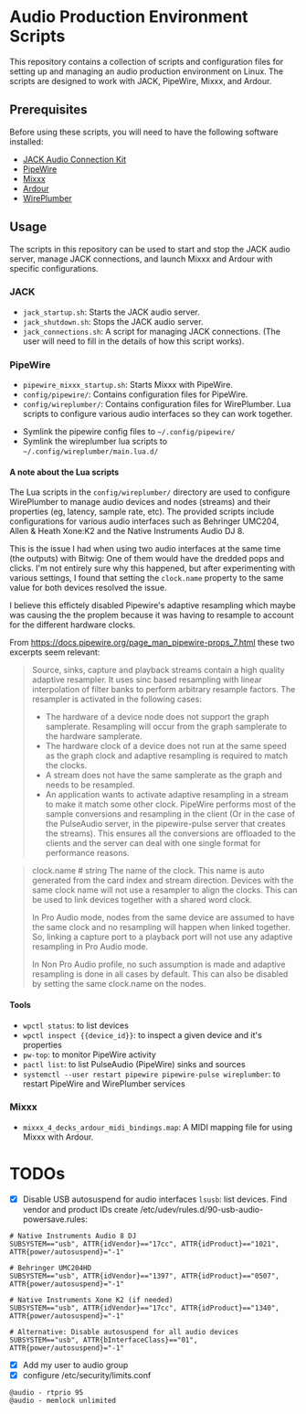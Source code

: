 # Audio Production Environment Scripts

This repository contains a collection of scripts and configuration files for setting up and managing an audio production environment on Linux. The scripts are designed to work with JACK, PipeWire, Mixxx, and Ardour.

## Prerequisites

Before using these scripts, you will need to have the following software installed:

*   [JACK Audio Connection Kit](https://jackaudio.org/)
*   [PipeWire](https://pipewire.org/)
*   [Mixxx](https://mixxx.org/)
*   [Ardour](https://ardour.org/)
*   [WirePlumber](https://pipewire.pages.freedesktop.org/wireplumber/)

## Usage

The scripts in this repository can be used to start and stop the JACK audio server, manage JACK connections, and launch Mixxx and Ardour with specific configurations.

### JACK

*   `jack_startup.sh`: Starts the JACK audio server.
*   `jack_shutdown.sh`: Stops the JACK audio server.
*   `jack_connections.sh`: A script for managing JACK connections. (The user will need to fill in the details of how this script works).

### PipeWire

*   `pipewire_mixxx_startup.sh`: Starts Mixxx with PipeWire.
*   `config/pipewire/`: Contains configuration files for PipeWire.
*   `config/wireplumber/`: Contains configuration files for WirePlumber. Lua scripts to configure various audio interfaces so they can work together.

- Symlink the pipewire config files to `~/.config/pipewire/`
- Symlink the wireplumber lua scripts to `~/.config/wireplumber/main.lua.d/`

#### A note about the Lua scripts
The Lua scripts in the `config/wireplumber/` directory are used to configure
WirePlumber to manage audio devices and nodes (streams) and their properties
(eg, latency, sample rate, etc). The provided scripts include configurations for
various audio interfaces such as Behringer UMC204, Allen & Heath Xone:K2 and the
Native Instruments Audio DJ 8.

This is the issue I had when using two audio interfaces at the same time (the
outputs) with Bitwig: One of them would have the dredded pops and clicks. I'm
not entirely sure why this happened, but after experimenting with various
settings, I found that setting the `clock.name` property to the same value for
both devices resolved the issue.

I believe this effictely disabled Pipewire's adaptive resampling which maybe was
causing the the proplem because it was having to resample to account for the
different hardware clocks.

From https://docs.pipewire.org/page_man_pipewire-props_7.html these two excerpts seem relevant:

>  Source, sinks, capture and playback streams contain a high quality adaptive resampler. It uses sinc based resampling with linear interpolation of filter banks to perform arbitrary resample factors. The resampler is activated in the following cases:
>  - The hardware of a device node does not support the graph samplerate. Resampling will occur from the graph samplerate to the hardware samplerate.
>  - The hardware clock of a device does not run at the same speed as the graph clock and adaptive resampling is required to match the clocks.
>  - A stream does not have the same samplerate as the graph and needs to be resampled.
>  - An application wants to activate adaptive resampling in a stream to make it match some other clock.
> PipeWire performs most of the sample conversions and resampling in the client (Or in the case of the PulseAudio server, in the pipewire-pulse server that creates the streams). This ensures all the conversions are offloaded to the clients and the server can deal with one single format for performance reasons.

> clock.name # string
>   The name of the clock. This name is auto generated from the card index and stream direction. Devices with the same clock name will not use a resampler to align the clocks. This can be used to link devices together with a shared word clock.
>
>   In Pro Audio mode, nodes from the same device are assumed to have the same clock and no resampling will happen when linked together. So, linking a capture port to a playback port will not use any adaptive resampling in Pro Audio mode.
>
>   In Non Pro Audio profile, no such assumption is made and adaptive resampling is done in all cases by default. This can also be disabled by setting the same clock.name on the nodes.

#### Tools
- `wpctl status`: to list devices
- `wpctl inspect {{device_id}}`: to inspect a given device and it's properties
- `pw-top`: to monitor PipeWire activity
- `pactl list`: to list PulseAudio (PipeWire) sinks and sources
- `systemctl --user restart pipewire pipewire-pulse wireplumber`: to restart PipeWire and WirePlumber services

### Mixxx
*   `mixxx_4_decks_ardour_midi_bindings.map`: A MIDI mapping file for using Mixxx with Ardour.

# TODOs
- [x] Disable USB autosuspend for audio interfaces
`lsusb`: list devices. Find vendor and product IDs
create /etc/udev/rules.d/90-usb-audio-powersave.rules:
```
# Native Instruments Audio 8 DJ
SUBSYSTEM=="usb", ATTR{idVendor}=="17cc", ATTR{idProduct}=="1021", ATTR{power/autosuspend}="-1"

# Behringer UMC204HD
SUBSYSTEM=="usb", ATTR{idVendor}=="1397", ATTR{idProduct}=="0507", ATTR{power/autosuspend}="-1"

# Native Instruments Xone K2 (if needed)
SUBSYSTEM=="usb", ATTR{idVendor}=="17cc", ATTR{idProduct}=="1340", ATTR{power/autosuspend}="-1"

# Alternative: Disable autosuspend for all audio devices
SUBSYSTEM=="usb", ATTR{bInterfaceClass}=="01", ATTR{power/autosuspend}="-1"
```
- [x] Add my user to audio group
- [x] configure /etc/security/limits.conf

```
@audio - rtprio 95
@audio - memlock unlimited
```
